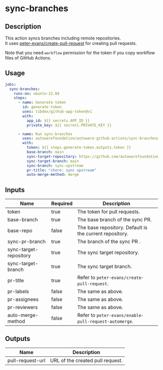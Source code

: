 # sync-branches

## Description

This action syncs branches including remote repositories.  
It uses [peter-evans/create-pull-request](https://github.com/peter-evans/create-pull-request/) for creating pull requests.

Note that you need `workflow` permission for the token if you copy workflow files of GitHub Actions.

## Usage

```yaml
jobs:
  sync-branches:
    runs-on: ubuntu-22.04
    steps:
      - name: Generate token
        id: generate-token
        uses: tibdex/github-app-token@v1
        with:
          app_id: ${{ secrets.APP_ID }}
          private_key: ${{ secrets.PRIVATE_KEY }}

      - name: Run sync-branches
        uses: autowarefoundation/autoware-github-actions/sync-branches@v1
        with:
          token: ${{ steps.generate-token.outputs.token }}
          base-branch: main
          sync-target-repository: https://github.com/autowarefoundation/autoware.git
          sync-target-branch: main
          sync-branch: sync-upstream
          pr-title: "chore: sync upstream"
          auto-merge-method: merge
```

## Inputs

| Name                   | Required | Description                                             |
| ---------------------- | -------- | ------------------------------------------------------- |
| token                  | true     | The token for pull requests.                            |
| base-branch            | true     | The base branch of the sync PR.                         |
| base-repo              | false    | The base repository. Default is the current repository. |
| sync-pr-branch         | true     | The branch of the sync PR .                             |
| sync-target-repository | true     | The sync target repository.                             |
| sync-target-branch     | true     | The sync target branch.                                 |
| pr-title               | true     | Refer to `peter-evans/create-pull-request`.             |
| pr-labels              | false    | The same as above.                                      |
| pr-assignees           | false    | The same as above.                                      |
| pr-reviewers           | false    | The same as above.                                      |
| auto-merge-method      | false    | Refer to `peter-evans/enable-pull-request-automerge`.   |

## Outputs

| Name             | Description                      |
| ---------------- | -------------------------------- |
| pull-request-url | URL of the created pull request. |
